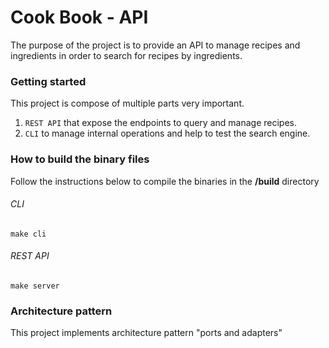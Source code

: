 # Cook Book  - API
The purpose of the project is to provide an API to manage recipes and ingredients in order to search for recipes by ingredients.

### Getting started
This project is compose of multiple parts very important.

1. `REST API` that expose the endpoints to query and manage recipes.
2. `CLI` to manage internal operations and help to test the search engine.

### How to build the binary files
Follow the instructions below to compile the binaries in the **/build** directory
###### CLI
```shell
make cli
```
###### REST API
```shell
make server
```

### Architecture pattern
This project implements architecture pattern "ports and adapters"
```

```